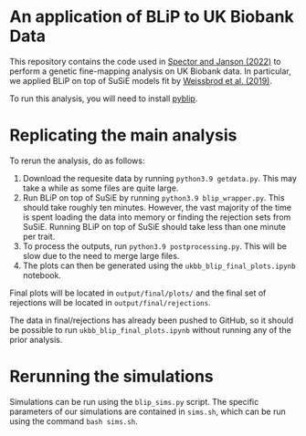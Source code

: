 # An application of BLiP to UK Biobank Data

This repository contains the code used in [Spector and Janson (2022)](https://arxiv.org/abs/2203.17208) to perform a genetic fine-mapping analysis on UK Biobank data. In particular, we applied BLiP on top of SuSiE models fit by [Weissbrod et al. (2019)](https://www.ncbi.nlm.nih.gov/pmc/articles/PMC7710571/).

To run this analysis, you will need to install [pyblip](https://github.com/amspector100/pyblip).

# Replicating the main analysis

To rerun the analysis, do as follows:

1. Download the requesite data by running ``python3.9 getdata.py``. This may take a while as some files are quite large.
2. Run BLiP on top of SuSiE by running ``python3.9 blip_wrapper.py``. This should take roughly ten minutes. However, the vast majority of the time is spent loading the data into memory or finding the rejection sets from SuSiE. Running BLiP on top of SuSiE should take less than one minute per trait.
3. To process the outputs, run ``python3.9 postprocessing.py``. This will be slow due to the need to merge large files.
4. The plots can then be generated using the ``ukbb_blip_final_plots.ipynb`` notebook.

Final plots will be located in ``output/final/plots/`` and the final set of rejections will be located in ``output/final/rejections``.

The data in final/rejections has already been pushed to GitHub, so it should be possible to run ``ukbb_blip_final_plots.ipynb`` without running any of the prior analysis.

# Rerunning the simulations

Simulations can be run using the ``blip_sims.py`` script. The specific parameters of our simulations are contained in ``sims.sh``, which can be run using the command ``bash sims.sh``.


